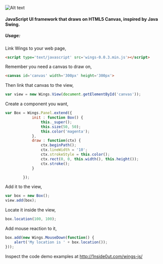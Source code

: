 ![Alt text](http://www.1nside0ut.com/wings-js/images/logo.svg "WingsJS")

#### JavaScript UI framework that draws on HTML5 Canvas, inspired by Java Swing.

##### Usage:

Link Wings to your web page,

```html
<script type='text/javascript' src='wings-0.0.3.min.js'></script>
```

Remember you need a canvas to draw on,

```html
<canvas id='canvas' width='300px' height='300px'>
```

Then link that canvas to the view,

```javascript
var view = new Wings.View(document.getElementById('canvas'));
```

Create a component you want,

```javascript
var Box = Wings.Panel.extend({
			init : function Box() {
				this._super();
				this.size(50, 50);
				this.color('magenta');
			},
			draw : function(ctx) {
				ctx.beginPath();
				ctx.lineWidth = '10';
				ctx.strokeStyle = this.color();
				ctx.rect(0, 0, this.width(), this.height());
				ctx.stroke();
			}

		});
```

Add it to the view,

```javascript
var box = new Box();
view.add(box);
```

Locate it inside the view,

```javascript
box.location(100, 100);
```

Add mouse reaction to it,

```javascript
box.add(new Wings.MouseDown(function() {
	alert('My location is ' + box.location());
}));
```

Inspect the code demo examples at http://1nside0ut.com/wings-js/